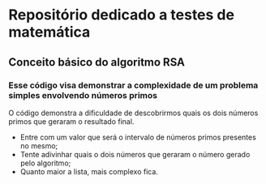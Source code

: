 # Repositório dedicado a testes de matemática

## Conceito básico do algoritmo RSA
### Esse código visa demonstrar a complexidade de um problema simples envolvendo números primos 

O código demonstra a dificuldade de descobrirmos quais os dois números primos que geraram o resultado final. 
- Entre com um valor que será o intervalo de números primos presentes no mesmo;
- Tente adivinhar quais o dois números que geraram o número gerado pelo algoritmo;
- Quanto maior a lista, mais complexo fica.
